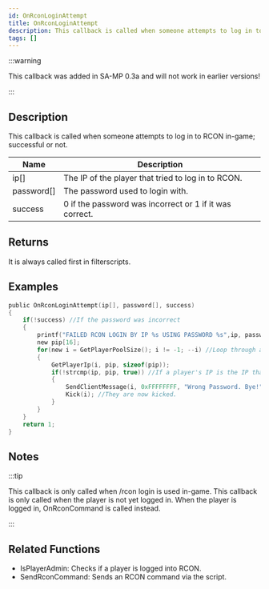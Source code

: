 ```yaml
---
id: OnRconLoginAttempt
title: OnRconLoginAttempt
description: This callback is called when someone attempts to log in to RCON in-game; successful or not.
tags: []
---
```


:::warning

This callback was added in SA-MP 0.3a and will not work in earlier versions!

:::

## Description

This callback is called when someone attempts to log in to RCON in-game; successful or not.

| Name       | Description                                             |
| ---------- | ------------------------------------------------------- |
| ip[]       | The IP of the player that tried to log in to RCON.      |
| password[] | The password used to login with.                        |
| success    | 0 if the password was incorrect or 1 if it was correct. |

## Returns

It is always called first in filterscripts.

## Examples

```c
public OnRconLoginAttempt(ip[], password[], success)
{
    if(!success) //If the password was incorrect
    {
        printf("FAILED RCON LOGIN BY IP %s USING PASSWORD %s",ip, password);
        new pip[16];
        for(new i = GetPlayerPoolSize(); i != -1; --i) //Loop through all players
        {
            GetPlayerIp(i, pip, sizeof(pip));
            if(!strcmp(ip, pip, true)) //If a player's IP is the IP that failed the login
            {
                SendClientMessage(i, 0xFFFFFFFF, "Wrong Password. Bye!"); //Send a message
                Kick(i); //They are now kicked.
            }
        }
    }
    return 1;
}
```

## Notes

:::tip

This callback is only called when /rcon login is used in-game.
This callback is only called when the player is not yet logged in. When the player is logged in, OnRconCommand is called instead.

:::

## Related Functions

- IsPlayerAdmin: Checks if a player is logged into RCON.
- SendRconCommand: Sends an RCON command via the script.
